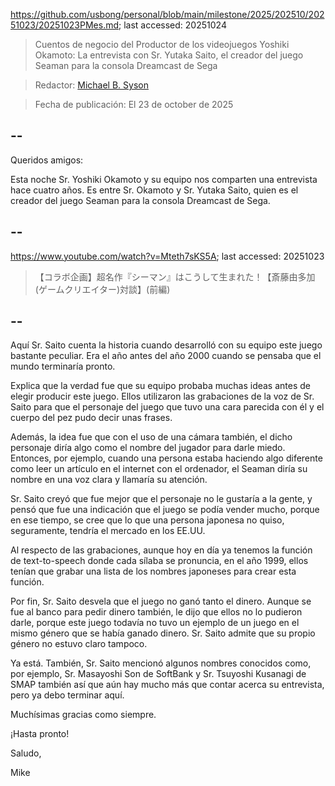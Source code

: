 https://github.com/usbong/personal/blob/main/milestone/2025/202510/20251023/20251023PMes.md; last accessed: 20251024

> Cuentos de negocio del Productor de los videojuegos Yoshiki Okamoto: La entrevista con Sr. Yutaka Saito, el creador del juego Seaman para la consola Dreamcast de Sega

> Redactor: [Michael B. Syson](https://www.linkedin.com/in/michaelsyson/)

> Fecha de publicación: El 23 de october de 2025

## --

Queridos amigos:

Esta noche Sr. Yoshiki Okamoto y su equipo nos comparten una entrevista hace cuatro años. Es entre Sr. Okamoto y Sr. Yutaka Saito, quien es el creador del juego Seaman para la consola  Dreamcast de Sega.

## --

https://www.youtube.com/watch?v=Mteth7sKS5A; last accessed: 20251023

> 【コラボ企画】超名作『シーマン』はこうして生まれた！【斎藤由多加(ゲームクリエイター)対談】(前編)

## --

Aquí Sr. Saito cuenta la historia cuando desarrolló con su equipo este juego bastante peculiar. Era el año antes del año 2000 cuando se pensaba que el mundo terminaría pronto.

Explica que la verdad fue que su equipo probaba muchas ideas antes de elegir producir este juego. Ellos utilizaron las grabaciones de la voz de Sr. Saito para que el personaje del juego que tuvo una cara parecida con él y el cuerpo del pez pudo decir unas frases. 

Además, la idea fue que con el uso de una cámara también, el dicho personaje diría algo como el nombre del jugador para darle miedo. Entonces, por ejemplo, cuando una persona estaba haciendo algo diferente como leer un artículo en el internet con el ordenador, el Seaman diría su nombre en una voz clara y llamaría su atención.

Sr. Saito creyó que fue mejor que el personaje no le gustaría a la gente, y pensó que fue una indicación que el juego se podía vender mucho, porque en ese tiempo, se cree que lo que una persona japonesa no quiso, seguramente, tendría el mercado en los EE.UU.

Al respecto de las grabaciones, aunque hoy en día ya tenemos la función de text-to-speech donde cada sílaba se pronuncia, en el año 1999, ellos tenían que grabar una lista de los nombres japoneses para crear esta función.

Por fin, Sr. Saito desvela que el juego no ganó tanto el dinero. Aunque se fue al banco para pedir dinero también, le dijo que ellos no lo pudieron darle, porque este juego todavía no tuvo un ejemplo de un juego en el mismo género que se había ganado dinero. Sr. Saito admite que su propio género no estuvo claro tampoco.

Ya está. También, Sr. Saito mencionó algunos nombres conocidos como, por ejemplo, Sr. Masayoshi Son de SoftBank y Sr. Tsuyoshi Kusanagi de SMAP también así que aún hay mucho más que contar acerca su entrevista, pero ya debo terminar aquí.

Muchísimas gracias como siempre.

¡Hasta pronto!

Saludo,

Mike